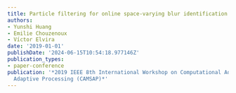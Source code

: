 ```yaml
---
title: Particle filtering for online space-varying blur identification
authors:
- Yunshi Huang
- Emilie Chouzenoux
- Vı́ctor Elvira
date: '2019-01-01'
publishDate: '2024-06-15T10:54:18.977146Z'
publication_types:
- paper-conference
publication: '*2019 IEEE 8th International Workshop on Computational Advances in Multi-Sensor
  Adaptive Processing (CAMSAP)*'
---
```

